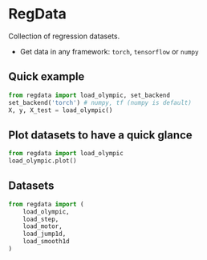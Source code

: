 # RegData

Collection of regression datasets.

* Get data in any framework: ```torch```, ```tensorflow``` or ```numpy```

## Quick example

```python
from regdata import load_olympic, set_backend
set_backend('torch') # numpy, tf (numpy is default)
X, y, X_test = load_olympic()
```

## Plot datasets to have a quick glance

```python
from regdata import load_olympic
load_olympic.plot()
```

## Datasets

```python
from regdata import (
    load_olympic,
    load_step,
    load_motor,
    load_jump1d,
    load_smooth1d
)
```